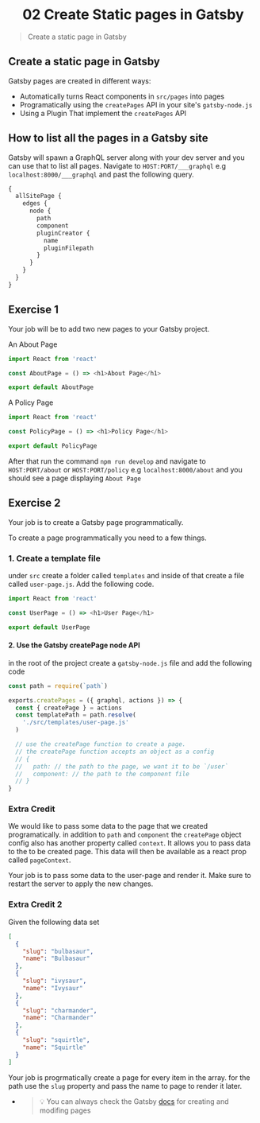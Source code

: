 <h1 align="center">02 Create Static pages in Gatsby</h1>

> Create a static page in Gatsby

## Create a static page in Gatsby

Gatsby pages are created in different ways:

- Automatically turns React components in `src/pages` into pages
- Programatically using the `createPages` API in your site's `gatsby-node.js`
- Using a Plugin That implement the `createPages` API

## How to list all the pages in a Gatsby site

Gatsby will spawn a GraphQL server along with your dev server and you can use that to list all pages.
Navigate to `HOST:PORT/___graphql` e.g `localhost:8000/___graphql` and past the following query.

```graphql
{
  allSitePage {
    edges {
      node {
        path
        component
        pluginCreator {
          name
          pluginFilepath
        }
      }
    }
  }
}
```

## Exercise 1

Your job will be to add two new pages to your Gatsby project.

An About Page

```js
import React from 'react'

const AboutPage = () => <h1>About Page</h1>

export default AboutPage
```

A Policy Page

```js
import React from 'react'

const PolicyPage = () => <h1>Policy Page</h1>

export default PolicyPage
```

After that run the command `npm run develop` and navigate to `HOST:PORT/about` or `HOST:PORT/policy` e.g `localhost:8000/about` and you should see a page displaying `About Page`

## Exercise 2

Your job is to create a Gatsby page programmatically.

To create a page programmatically you need to a few things.

### 1. Create a template file

under `src` create a folder called `templates` and inside of that create a file called `user-page.js`.
Add the following code.

```js
import React from 'react'

const UserPage = () => <h1>User Page</h1>

export default UserPage
```

#### 2. Use the Gatsby createPage node API

in the root of the project create a `gatsby-node.js` file and add the following code

```js
const path = require(`path`)

exports.createPages = ({ graphql, actions }) => {
  const { createPage } = actions
  const templatePath = path.resolve(
    './src/templates/user-page.js'
  )

  // use the createPage function to create a page.
  // the createPage function accepts an object as a config
  // {
  //   path: // the path to the page, we want it to be `/user`
  //   component: // the path to the component file
  // }
}
```

### Extra Credit

We would like to pass some data to the page that we created programatically.
in addition to `path` and `component` the `createPage` object config also has another property called `context`.
It allows you to pass data to the to be created page. This data will then be available as a react prop called `pageContext`.

Your job is to pass some data to the user-page and render it. Make sure to restart the server to apply the new changes.

### Extra Credit 2

Given the following data set

```json
[
  {
    "slug": "bulbasaur",
    "name": "Bulbasaur"
  },
  {
    "slug": "ivysaur",
    "name": "Ivysaur"
  },
  {
    "slug": "charmander",
    "name": "Charmander"
  },
  {
    "slug": "squirtle",
    "name": "Squirtle"
  }
]
```

Your job is progrmatically create a page for every item in the array. for the path use the `slug` property and pass the name to page to render it later.

- > 💡 You can always check the Gatsby [docs](https://www.gatsbyjs.org/docs/creating-and-modifying-pages/) for creating and modifing pages
